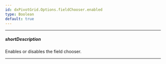 ```yaml
---
id: dxPivotGrid.Options.fieldChooser.enabled
type: Boolean
default: true
---
```

---
##### shortDescription
Enables or disables the field chooser.

---
